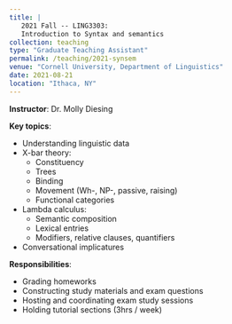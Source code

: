 ```yaml
---
title: |
   2021 Fall -- LING3303:   
   Introduction to Syntax and semantics 
collection: teaching
type: "Graduate Teaching Assistant"
permalink: /teaching/2021-synsem
venue: "Cornell University, Department of Linguistics"
date: 2021-08-21
location: "Ithaca, NY"
---
```


**Instructor**: Dr. Molly Diesing 

**Key topics**: 
- Understanding linguistic data
- X-bar theory:
   - Constituency 
   - Trees
   - Binding
   - Movement (Wh-, NP-, passive, raising)
   - Functional categories
- Lambda calculus:
  - Semantic composition
  - Lexical entries
  - Modifiers, relative clauses, quantifiers
- Conversational implicatures


**Responsibilities**: 
- Grading homeworks 
- Constructing study materials and exam questions
- Hosting and coordinating exam study sessions
- Holding tutorial sections (3hrs / week)
